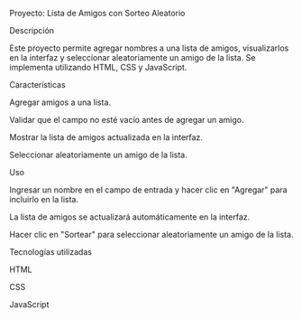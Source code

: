 Proyecto: Lista de Amigos con Sorteo Aleatorio

Descripción

Este proyecto permite agregar nombres a una lista de amigos, visualizarlos en la interfaz y seleccionar aleatoriamente un amigo de la lista. Se implementa utilizando HTML, CSS y JavaScript.

Características

Agregar amigos a una lista.

Validar que el campo no esté vacío antes de agregar un amigo.

Mostrar la lista de amigos actualizada en la interfaz.

Seleccionar aleatoriamente un amigo de la lista.

Uso

Ingresar un nombre en el campo de entrada y hacer clic en "Agregar" para incluirlo en la lista.

La lista de amigos se actualizará automáticamente en la interfaz.

Hacer clic en "Sortear" para seleccionar aleatoriamente un amigo de la lista.

Tecnologías utilizadas

HTML

CSS

JavaScript

